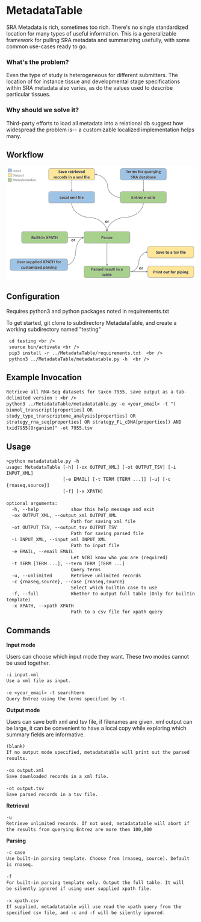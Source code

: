 # MetadataTable
SRA Metadata is rich, sometimes too rich. There's no single standardized location for many types of useful information. This is a generalizable framework for pulling SRA metadata and summarizing usefully, with some common use-cases ready to go.

### What's the problem?
Even the type of study is heterogeneous for different submitters. The location of for instance tissue and developmental stage specifications within SRA metadata also varies, as do the values used to describe particular tissues.

### Why should we solve it?
Third-party efforts to load all metadata into a relational db suggest how widespread the problem is-- a customizable localized implementation helps many.

## Workflow
![Workflow](assets/img/workflow.png)

## Configuration

Requires python3 and python packages noted in requirements.txt

To get started, git clone to subdirectory MetadataTable, and create a working subdirectory named "testing" <br />
``` virtualenv -p python3 testing <br />
 cd testing <br />
 source bin/activate <br />
 pip3 install -r ../MetadataTable/requirements.txt  <br />
 python3 ../MetadataTable/metadatatable.py -h  <br />
 ```

## Example Invocation

``` Please note that this a minimal implementation, quickly written; very few informative warning messages if problems are encountered<br />
Retrieve all RNA-Seq datasets for taxon 7955, save output as a tab-delimited version : <br />
python3 ../MetadataTable/metadatatable.py -e <your_email> -t "(  biomol_transcript[properties] OR study_type_transcriptome_analysis[properties] OR strategy_rna_seq[properties] OR strategy_FL_cDNA[properties]) AND txid7955[Organism]" -ot 7955.tsv 
``` 

## Usage

```
>python metadatatable.py -h
usage: MetadataTable [-h] [-ox OUTPUT_XML] [-ot OUTPUT_TSV] [-i INPUT_XML]
                     [-e EMAIL] [-t TERM [TERM ...]] [-u] [-c {rnaseq,source}]
                     [-f] [-x XPATH]

optional arguments:
  -h, --help            show this help message and exit
  -ox OUTPUT_XML, --output_xml OUTPUT_XML
                        Path for saving xml file
  -ot OUTPUT_TSV, --output_tsv OUTPUT_TSV
                        Path for saving parsed file
  -i INPUT_XML, --input_xml INPUT_XML
                        Path to input file
  -e EMAIL, --email EMAIL
                        Let NCBI know who you are (required)
  -t TERM [TERM ...], --term TERM [TERM ...]
                        Query terms
  -u, --unlimited       Retrieve unlimited records
  -c {rnaseq,source}, --case {rnaseq,source}
                        Select which builtin case to use
  -f, --full            Whether to output full table (Only for builtin template)
  -x XPATH, --xpath XPATH
                        Path to a csv file for xpath query
```

## Commands
**Input mode**

Users can choose which input mode they want. These two modes cannot be used together.

    -i input.xml
    Use a xml file as input.

    -e <your_email> -t searchterm
    Query Entrez using the terms specified by -t.

**Output mode**

Users can save both xml and tsv file, if filenames are given.  xml output can be large, it can be convenient to have a local copy while exploring which summary fields are informative.

    (blank)
    If no output mode specified, metadatatable will print out the parsed
    results.

    -ox output.xml
    Save downloaded records in a xml file.

    -ot output.tsv
    Save parsed records in a tsv file.

**Retrieval**

    -u
    Retrieve unlimited records. If not used, metadatatable will abort if
    the results from querying Entrez are more then 100,000

**Parsing**

    -c case
    Use built-in parsing template. Choose from (rnaseq, source). Default
    is rnaseq.

    -f
    For built-in parsing template only. Output the full table. It will
    be silently ignored if using user supplied xpath file.

    -x xpath.csv
    If supplied, metadatatable will use read the xpath query from the
    specified csv file, and -c and -f will be silently ignored.

